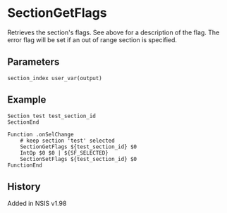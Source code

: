# SectionGetFlags

Retrieves the section's flags. See above for a description of the flag. The error flag will be set if an out of range section is specified.

## Parameters

    section_index user_var(output)

## Example

    Section test test_section_id
    SectionEnd

    Function .onSelChange
        # keep section 'test' selected
        SectionGetFlags ${test_section_id} $0
        IntOp $0 $0 | ${SF_SELECTED}
        SectionSetFlags ${test_section_id} $0
    FunctionEnd

## History

Added in NSIS v1.98
